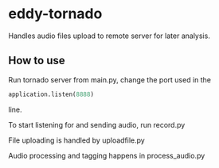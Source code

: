 eddy-tornado
============

Handles audio files upload to remote server for later analysis.

How to use
----------
Run tornado server from main.py, change the port used in the
```python
application.listen(8888)
```
line.

To start listening for and sending audio, run record.py

File uploading is handled by uploadfile.py

Audio processing and tagging happens in process_audio.py
